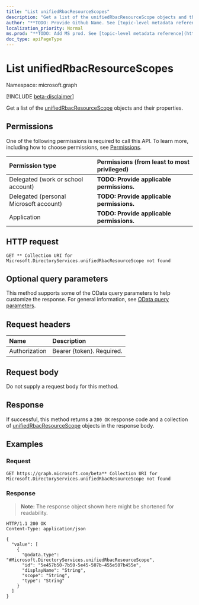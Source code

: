 ```yaml
---
title: "List unifiedRbacResourceScopes"
description: "Get a list of the unifiedRbacResourceScope objects and their properties."
author: "**TODO: Provide Github Name. See [topic-level metadata reference](https://msgo.azurewebsites.net/add/document/guidelines/metadata.html#topic-level-metadata)**"
localization_priority: Normal
ms.prod: "**TODO: Add MS prod. See [topic-level metadata reference](https://msgo.azurewebsites.net/add/document/guidelines/metadata.html#topic-level-metadata)**"
doc_type: apiPageType
---
```


# List unifiedRbacResourceScopes
Namespace: microsoft.graph

[!INCLUDE [beta-disclaimer](../../includes/beta-disclaimer.md)]

Get a list of the [unifiedRbacResourceScope](../resources/unifiedrbacresourcescope.md) objects and their properties.

## Permissions
One of the following permissions is required to call this API. To learn more, including how to choose permissions, see [Permissions](/graph/permissions-reference).

|Permission type|Permissions (from least to most privileged)|
|:---|:---|
|Delegated (work or school account)|**TODO: Provide applicable permissions.**|
|Delegated (personal Microsoft account)|**TODO: Provide applicable permissions.**|
|Application|**TODO: Provide applicable permissions.**|

## HTTP request

<!-- {
  "blockType": "ignored"
}
-->
``` http
GET ** Collection URI for Microsoft.DirectoryServices.unifiedRbacResourceScope not found
```

## Optional query parameters
This method supports some of the OData query parameters to help customize the response. For general information, see [OData query parameters](/graph/query-parameters).

## Request headers
|Name|Description|
|:---|:---|
|Authorization|Bearer {token}. Required.|

## Request body
Do not supply a request body for this method.

## Response

If successful, this method returns a `200 OK` response code and a collection of [unifiedRbacResourceScope](../resources/unifiedrbacresourcescope.md) objects in the response body.

## Examples

### Request
<!-- {
  "blockType": "request",
  "name": "list_unifiedrbacresourcescope"
}
-->
``` http
GET https://graph.microsoft.com/beta** Collection URI for Microsoft.DirectoryServices.unifiedRbacResourceScope not found
```


### Response
>**Note:** The response object shown here might be shortened for readability.
<!-- {
  "blockType": "response",
  "truncated": true,
  "@odata.type": "Collection(Microsoft.DirectoryServices.unifiedRbacResourceScope)"
}
-->
``` http
HTTP/1.1 200 OK
Content-Type: application/json

{
  "value": [
    {
      "@odata.type": "#Microsoft.DirectoryServices.unifiedRbacResourceScope",
      "id": "5e457b50-7b50-5e45-507b-455e507b455e",
      "displayName": "String",
      "scope": "String",
      "type": "String"
    }
  ]
}
```

